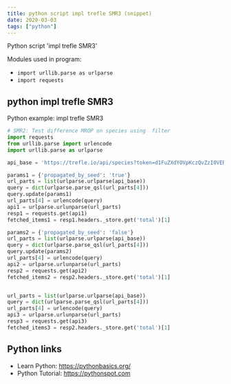 ```yaml
---
title: python script impl trefle SMR3 (snippet)
date: 2020-03-03
tags: ["python"]
---
```

Python script 'impl trefle SMR3'


Modules used in program: 
* `import urllib.parse as urlparse`
* `import requests`

## python impl trefle SMR3

Python example: impl trefle SMR3

```python
# SMR2: Test difference MROP on species using  filter
import requests
from urllib.parse import urlencode
import urllib.parse as urlparse

api_base = 'https://trefle.io/api/species?token=d1FuZXdYOVpKczQvZzI0VERPTjZwdz09'

params1 = {'propagated_by_seed': 'true'}
url_parts = list(urlparse.urlparse(api_base))
query = dict(urlparse.parse_qsl(url_parts[4]))
query.update(params1)
url_parts[4] = urlencode(query)
api1 = urlparse.urlunparse(url_parts)
resp1 = requests.get(api1)
fetched_items1 = resp1.headers._store.get('total')[1]

params2 = {'propagated_by_seed': 'false'}
url_parts = list(urlparse.urlparse(api_base))
query = dict(urlparse.parse_qsl(url_parts[4]))
query.update(params2)
url_parts[4] = urlencode(query)
api2 = urlparse.urlunparse(url_parts)
resp2 = requests.get(api2)
fetched_items2 = resp2.headers._store.get('total')[1]


url_parts = list(urlparse.urlparse(api_base))
query = dict(urlparse.parse_qsl(url_parts[4]))
url_parts[4] = urlencode(query)
api3 = urlparse.urlunparse(url_parts)
resp3 = requests.get(api3)
fetched_items3 = resp2.headers._store.get('total')[1]


```

## Python links

- Learn Python: https://pythonbasics.org/
- Python Tutorial: https://pythonspot.com
